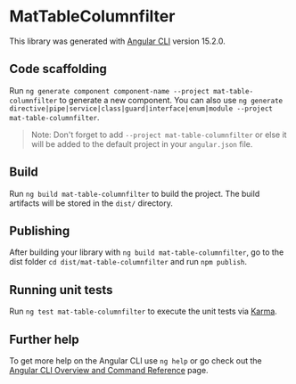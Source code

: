 # MatTableColumnfilter

This library was generated with [Angular CLI](https://github.com/angular/angular-cli) version 15.2.0.

## Code scaffolding

Run `ng generate component component-name --project mat-table-columnfilter` to generate a new component. You can also use `ng generate directive|pipe|service|class|guard|interface|enum|module --project mat-table-columnfilter`.
> Note: Don't forget to add `--project mat-table-columnfilter` or else it will be added to the default project in your `angular.json` file. 

## Build

Run `ng build mat-table-columnfilter` to build the project. The build artifacts will be stored in the `dist/` directory.

## Publishing

After building your library with `ng build mat-table-columnfilter`, go to the dist folder `cd dist/mat-table-columnfilter` and run `npm publish`.

## Running unit tests

Run `ng test mat-table-columnfilter` to execute the unit tests via [Karma](https://karma-runner.github.io).

## Further help

To get more help on the Angular CLI use `ng help` or go check out the [Angular CLI Overview and Command Reference](https://angular.io/cli) page.
